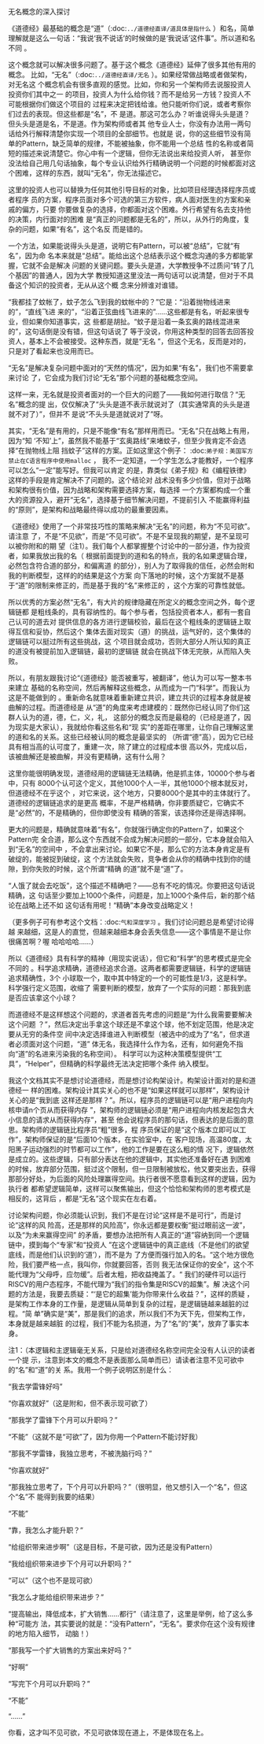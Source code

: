     
无名概念的深入探讨

《道德经》最基础的概念是“道”（:doc:`../道德经直译/道具体是指什么` ）和名，简单
理解就是这么一句话：“我说‘我不说话’的时候做的是‘我说话’这件事”。所以道和名不同
。

这个概念就可以解决很多问题了。基于这个概念《道德经》延伸了很多其他有用的概念。
比如，“无名”（:doc:`../道德经直译/无名` ）。如果经常做战略或者做架构，对无名这
个概念机会有很多直观的感觉。比如，你和另一个架构师去说服投资人投资你们其中之一
的项目，投资人为什么给你钱？而不是给另一方钱？投资人不可能根据你们做这个项目的
过程来决定把钱给谁。他只能听你们说，或者考察你们过去的表现。但这些都是“名”，不
是道。那这可怎么办？听谁说得头头是道？但头头是道是名，不是道。作为架构师或者其
他专业人士，你没有办法用一两句话给外行解释清楚你实现一个项目的全部细节。也就是
说，你的这些细节没有简单的Pattern，缺乏简单的规律，不能被抽象，你不能用一个总结
性的名称或者简短的描述来说清楚它。你心中有一个逻辑，但你无法说出来给投资人听，
甚至你没法给自己用几句话抽象，每个专业认识给外行精确说明一个问题的时候都面对这
个困难，这样的东西，就叫“无名”，你无法描述它。

这里的投资人也可以替换为任何其他引导目标的对象，比如项目经理选择程序员或者程序
员的方案，程序员面对多个可选的第三方软件，病人面对医生的方案和亲戚的偏方，只要
你要做复杂的选择，你都面对这个困难。外行希望有名去支持他的决策，内行面对的困难
是“真正的问题都是无名的”，所以，从外行的角度，复杂的问题，如果“有名”，这个名反
而是错的。

一个方法，如果能说得头头是道，说明它有Pattern，可以被“总结”，它就“有名”，因为命
名本来就是“总结”。能给出这个总结表示这个概念沟通的多方都能掌握，它就不会是解决
问题的关键问题。要头头是道，大学教授争不过质问“转了几个基因”的普通人，因为大学
教授知道这里没法一两句话可以说清楚，但对于不具备这个知识的投资者，无从从这个概
念来分辨谁对谁错。

“我都挂了蚊帐了，蚊子怎么飞到我的蚊帐中的？”它是：“沿着抛物线进来的”，“直线飞进
来的”，“沿着正弦曲线飞进来的”……这些都是有名，听起来很专业，但如果你知道事实，这
些都是胡扯。“蚊子是沿着一条玄奥的路线混进来的”，这句话倒是没有错，但这句话说了
等于没说，你用这种类型的回答去回答投资人，基本上不会被接受。这种东西，就是“无名
”，但这个无名，反而是对的，只是对了看起来也没用而已。

“无名”是解决复杂问题中面对的“天然的情况”，因为如果“有名”，我们也不需要拿来讨论
了，它会成为我们讨论“无名”那个问题的基础概念空间。

这样一来，无名就是投资者面对的一个巨大的问题了——我如何进行取信？“无名”概念的提
出，仅仅解决了“头头是道不表示就说对了（其实通常真的头头是道就不对了）”，但并不
是说“不头头是道就说对了”呀。

其实，“无名”是有用的，只是不能像“有名”那样用而已。“无名”只在战略上有用，因为“知
‘不知’上”，虽然我不能基于“玄奥路线”来堵蚊子，但至少我肯定不会选择“在抛物线上阻
挡蚊子”这样的方案。正如这里这个例子：
:doc:`弟子规：美国军方禁止在C语言程序中使用malloc` ，
我不一定知道，一个学生怎么才能教好，一个程序可以怎么“一定”能写好。但我可以肯定
的是，靠类似《弟子规》和《编程铁律》这样的手段是肯定解决不了问题的。这个结论对
战术没有多少价值，但对于战略和架构很有价值，因为战略和架构需要选择方案，每选择
一个方案都构成一个重大的资源投入，避开“无名”，选择基于细节解决问题，不提前引入
不能赢得利益的“原则”，是架构和战略最终得以成功的最重要因素。

《道德经》使用了一个非常技巧性的策略来解决“无名”的问题，称为“不见可欲”。请注意
了，不是“不见欲”，而是“不见可欲”。不是不呈现我的期望，是不呈现可以被你附和的期
望（注1）。我们每个人都掌握整个讨论中的一部分道，作为投资者，如果我放出我的名（
根据前面提到的道和名的特点，我的名如果逻辑合理，必然包含符合道的部分，和偏离道
的部分），别人为了取得我的信任，必然会附和我的判断模型，这样的的结果是这个方案
向下落地的时候，这个方案就不是基于“道”的限制来修正的，而是基于我的“名”来修正的
，这个方案的可靠性就低。

所以优秀的方案必然“无名”，有大片的规律隐藏在所定义的概念空间之外，每个逻辑链都
是粗线条的，具有容纳性的。每个参与者，包括投资者本人，都有一套自己认可的道去对
提供信息的各方进行逻辑校验，最后在这个粗线条的逻辑链上取得互信和妥协，然后这个
集体去面对现实（道）的挑战，运气好的，这个集体的逻辑链可以挺过所有这些挑战，这
个项目就会成功，否则大部分人所认知的真正的道没有被提前加入逻辑链，最初的逻辑链
就会在挑战下体无完肤，从而陷入失败。

所以，有朋友跟我讨论“《道德经》能否被重写，被翻译”，他认为可以写一整本书来建立
基础的名称空间，然后再解释这些概念，从而成为一门“科学”。而我认为这是不能做到的
。重新命名就意味着重新建立共识，建立共识的过程本身就是被曲解的过程。而道德经是
从“道”的角度来考虑建模的：既然你已经认同了你们这群人认为的道，德，仁，义，礼，
这部分的概念反而是最稳的（已经是道了，因为现实是大家认），我就给你看这些名和“现
实”的差距在哪里，让你自己理解这里的道和名的关系。这些已经被认同的概念是最坚实的
（所谓“德”高），因为它已经具有相当高的认可度了，重建一次，除了建立的过程成本很
高以外，完成以后，该被曲解还是被曲解，并没有更精确，这有什么用？

这里你能很明确发现，道德经用的逻辑链无法精确，他是抓主体，10000个参与者中，只有
8000个认可这个定义，其他1000个人一半，其他1000个根本就反对，但道德经不在乎这个
，对它来说，这个地方，只要8000个是其中的主体就行了。道德经的逻辑链追求的是更高
概率，不是严格精确，你非要质疑它，它确实不是“必然”的，不是精确的，但你即使没有
精确的答案，该选择你还是得选择啊。

更大的问题是，精确就意味着“有名”，你就强行确定你的Pattern了，如果这个Pattern完
全合道，那么这个东西就不会成为解决问题的一部分，它本身就会陷入到“无名”的空间中
，不会拿出来讨论。如果它不是，那么它的方法本身肯定是有破绽的，能被捉到破绽，这
个方法就会失败，竞争者会从你的精确中找到你的缝隙，到你失败的时候，这个所谓“精确
的道”就不是“道”了。

“人饿了就会去吃饭”，这个描述不精确吧？——总有不吃的情况。你要把这句话说精确，这
句话至少要加上1000个条件，问题是，加上1000个条件后，新的那个结论在战略上还不如
这句话有用呢！“精确”本身改变战略定义！

（更多例子可有参考这个文档：:doc:`气和深度学习` 。我们讨论问题总是希望讨论得越
来越细，这是人的直觉，但越来越细本身会丢失信息——这个事情是不是让你很痛苦啊？喔
哈哈哈哈……）

所以《道德经》具有科学的精神（用现实说话），但它和“科学”的思考模式是完全不同的
。科学追求精确，道德经追求合道。这两者都需要逻辑链，科学的逻辑链追求精确性，3个
小球取一个，取中其中特定的一个的可能性是1/3，这是科学。科学强行定义范围，收缩了
需要判断的模型，放弃了一个实际的问题：那我到底是否应该拿这个小球？

而道德经不是这样想这个问题的，求道者首先考虑的问题是“为什么我需要要解决这个问题
？”，然后决定出手拿这个球还是不拿这个球，他不划定范围，他是决定要从无穷的条件空
间中决定选择谁进入判断模型（被选中的成为了“名”，但求道者必须面对这个问题，“道”
体无名，我选择什么作为名，还有，如何避免不指向“道”的名进来污染我的名称空间）。
科学可以为这种决策模型提供“工具”，“Helper”，但精确的科学最终无法决定把哪个条件
纳入模型。

我这个文档其实不是想讨论道德经，而是想讨论构架设计。构架设计面对的是和道德经一
样的困难。架构设计其实关心的也不是“如果这样就可以那样”，架构设计关心的是“我到底
这样还是那样？”。所以，程序员的逻辑链可以是“用户进程向内核申请n个页从而获得内存
”，架构师的逻辑链必须是“用户进程向内核发起包含大小信息的请求从而获得内存”，甚至
他会说程序员的那句话，但表达的是后面的意思。架构师的逻辑链比程序员“粗”很多，程
序员保证的是“这个版本立即可以工作”，架构师保证的是“后面10个版本，在实验室中，在
客户现场，高温80度，太阳黑子运动强烈的时节都可以工作”，他的工作是要在这么粗的情
况下，逻辑依然是成立的。这些逻辑，只有部分表达在他的逻辑中，其实他还准备好在遇
到困难的时候，放弃部分范围，挺过这个限制，但一旦限制被放松，他又要突出去，获得
那部分好处，为后面的风险处理赢得空间。执行者很不愿意看到这样的逻辑，因为执行者
都希望逻辑简单，这样可以聚焦输出，但这个恰恰和架构师的思考模式是相反的，这背后
，都是“无名”这个现实在左右着。

讨论架构问题，你必须能认识到，我们不是在讨论“这样是不是可行”，而是讨论“这样的风
险高，还是那样的风险高”，你永远都是要权衡“挺过眼前这一波”，以及“为未来赢得空间”
的矛盾，要想办法把所有人真正的“道”容纳到同一个逻辑链中，摸到每个“专家”和“投资人
”在这个逻辑链中的真正底线（不是他们的欲望底线，而是他们认识到的‘道’），而不是为
了方便而强行加入的名。“这个地方很危险，我们要严格一点，我叫你，你就要回答，否则
我无法保证你的安全”，这个不能代理为“父母呼，应勿缓”。后者太粗，把收益掩盖了。“
我们的硬件可以运行RISCV的用户态程序，不能代理为“我们的指令集是RISCV的超集”。解
决这个问题的方法是，我要去质疑：“‘是它的超集’能为你带来什么收益？”，这样的质疑
，是架构工作本身的工作量，是逻辑从简单到复杂的过程，是逻辑链越来越脏的过程。“简
单”确实是“美”，那是我们的追求，所以我们不为天下先，但架构工作，本身就是越来越脏
的过程，我们不能为名损道，为了“名”的“美”，放弃了事实本身。
  
注1：（本逻辑和主逻辑毫无关系，只是给对道德经名称空间完全没有人认识的读者一个提
示，注意到本文的概念不是表面那么简单而已）请读者注意不见可欲中的“名”和“道”的关
系。我用一个例子说明区别是什么：

“我去学雷锋好吗”

“你喜欢就好”（这是附和，但不表示现可欲了）

“那我学了雷锋下个月可以升职吗？”

“不能”（这就不是“可欲”了，因为你用一个Pattern不能讨好我）

“那我不学雷锋，我独立思考，不被洗脑行吗？”

“你喜欢就好”

“那我独立思考了，下个月可以升职吗？”（很明显，他又想引入一个“名”，但这个“名”不
能得到我要的结果）

“不能”

“靠，我怎么才能升职？”

“给组织带来进步啊”（这是目标，不是可欲，因为还是没有Pattern）

“我给组织带来进步下个月可以升职吗？”

“可以”（这个也不是现可欲）

“我怎么才能给组织带来进步？”

“提高输出，降低成本，扩大销售……都行”（请注意了，这里是举例，给了这么多种“可能方
法，其实要说的就是：“没有Pattern”，“无名”。要求你在这个没有规律的地方陷入细节，
动脑！）

“那我写一个扩大销售的方案出来好吗？”

“好啊”

“写完下个月可以升职吗？”

“不能”

“……”

你看，这才叫不见可欲，不见可欲体现在道上，不是体现在名上。
